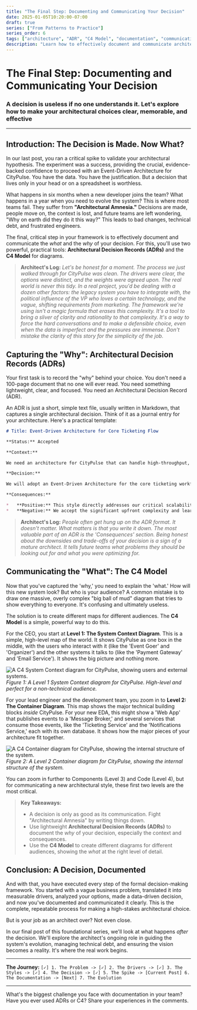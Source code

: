 ```yaml
---
title: "The Final Step: Documenting and Communicating Your Decision"
date: 2025-01-05T10:20:00-07:00
draft: true
series: ["From Patterns to Practice"]
series_order: 6
tags: ["architecture", "ADR", "C4 Model", "documentation", "communication", "decision making"]
description: "Learn how to effectively document and communicate architectural decisions using Architectural Decision Records (ADRs) and the C4 Model to prevent 'Architectural Amnesia' and ensure clarity."
---
```


# The Final Step: Documenting and Communicating Your Decision

### A decision is useless if no one understands it. Let's explore how to make your architectural choices clear, memorable, and effective

---

## Introduction: The Decision is Made. Now What?

In our last post, you ran a critical spike to validate your architectural hypothesis. The experiment was a success, providing the crucial, evidence-backed confidence to proceed with an Event-Driven Architecture for CityPulse. You have the data. You have the justification. But a decision that lives only in your head or on a spreadsheet is worthless.

What happens in six months when a new developer joins the team? What happens in a year when you need to evolve the system? This is where most teams fail. They suffer from **"Architectural Amnesia."** Decisions are made, people move on, the context is lost, and future teams are left wondering, "Why on earth did they do it this way?" This leads to bad changes, technical debt, and frustrated engineers.

The final, critical step in your framework is to effectively document and communicate the *what* and the *why* of your decision. For this, you'll use two powerful, practical tools: **Architectural Decision Records (ADRs)** and the **C4 Model** for diagrams.

> **Architect's Log:** *Let's be honest for a moment. The process we just walked through for CityPulse was clean. The drivers were clear, the options were distinct, and the weights were agreed upon. The real world is never this tidy. In a real project, you'd be dealing with a dozen other factors: the legacy system you have to integrate with, the political influence of the VP who loves a certain technology, and the vague, shifting requirements from marketing. The framework we're using isn't a magic formula that erases this complexity. It's a tool to bring a sliver of clarity and rationality *to* that complexity. It's a way to force the hard conversations and to make a defensible choice, even when the data is imperfect and the pressures are immense. Don't mistake the clarity of this story for the simplicity of the job.*

## Capturing the "Why": Architectural Decision Records (ADRs)

Your first task is to record the "why" behind your choice. You don't need a 100-page document that no one will ever read. You need something lightweight, clear, and focused. You need an Architectural Decision Record (ADR).

An ADR is just a short, simple text file, usually written in Markdown, that captures a single architectural decision. Think of it as a journal entry for your architecture. Here's a practical template:

```markdown
# Title: Event-Driven Architecture for Core Ticketing Flow

**Status:** Accepted

**Context:**

We need an architecture for CityPulse that can handle high-throughput, transactional spikes during major concert sales, while allowing us to launch within a tight, 3-month deadline. A monolith risks failing under load, while a traditional microservices approach is too complex to build quickly.

**Decision:**

We will adopt an Event-Driven Architecture for the core ticketing workflow. The initial implementation will focus on the `TicketPurchaseRequested` event and the services that consume it. We will precede this with a two-week, time-boxed spike to prove out the technology and our team's ability to manage it.

**Consequences:**

*   **Positive:** This style directly addresses our critical scalability and reliability drivers. It decouples our services, making the system more resilient to individual component failures. It provides a foundation for future, real-time features.
*   **Negative:** We accept the significant upfront complexity and learning curve associated with asynchronous systems and eventual consistency. This poses a risk to our timeline, which we are mitigating with a focused spike. Debugging and end-to-end testing will be more difficult than in a monolith.
```

> **Architect's Log:** *People often get hung up on the ADR format. It doesn't matter. What matters is that you write it down. The most valuable part of an ADR is the 'Consequences' section. Being honest about the downsides and trade-offs of your decision is a sign of a mature architect. It tells future teams what problems they should be looking out for and what you were optimizing for.*

## Communicating the "What": The C4 Model

Now that you've captured the 'why,' you need to explain the 'what.' How will this new system look? But who is your audience? A common mistake is to draw one massive, overly complex "big ball of mud" diagram that tries to show everything to everyone. It's confusing and ultimately useless.

The solution is to create different maps for different audiences. The **C4 Model** is a simple, powerful way to do this.

For the CEO, you start at **Level 1: The System Context Diagram**. This is a simple, high-level map of the world. It shows CityPulse as one box in the middle, with the users who interact with it (like the 'Event Goer' and 'Organizer') and the other systems it talks to (like the 'Payment Gateway' and 'Email Service'). It shows the big picture and nothing more.

![A C4 System Context diagram for CityPulse, showing users and external systems.](images/08-c4-context.png)
*Figure 1: A Level 1 System Context diagram for CityPulse. High-level and perfect for a non-technical audience.*

For your lead engineer and the development team, you zoom in to **Level 2: The Container Diagram**. This map shows the major technical building blocks *inside* CityPulse. For your new EDA, this might show a 'Web App' that publishes events to a 'Message Broker,' and several services that consume those events, like the 'Ticketing Service' and the 'Notifications Service,' each with its own database. It shows how the major pieces of your architecture fit together.

![A C4 Container diagram for CityPulse, showing the internal structure of the system.](images/09-c4-container.png)
*Figure 2: A Level 2 Container diagram for CityPulse, showing the internal structure of the system.*

You can zoom in further to Components (Level 3) and Code (Level 4), but for communicating a new architectural style, these first two levels are the most critical.

> **Key Takeaways:**
>
> * A decision is only as good as its communication. Fight "Architectural Amnesia" by writing things down.
> * Use lightweight **Architectural Decision Records (ADRs)** to document the *why* of your decision, especially the context and consequences.
> * Use the **C4 Model** to create different diagrams for different audiences, showing the *what* at the right level of detail.

## Conclusion: A Decision, Documented

And with that, you have executed every step of the formal decision-making framework. You started with a vague business problem, translated it into measurable drivers, analyzed your options, made a data-driven decision, and now you've documented and communicated it clearly. This is the complete, repeatable process for making a high-stakes architectural choice.

But is your job as an architect over? Not even close.

In our final post of this foundational series, we'll look at what happens *after* the decision. We'll explore the architect's ongoing role in guiding the system's evolution, managing technical debt, and ensuring the vision becomes a reality. It's where the real work begins.

---

**The Journey:**
`[✓] 1. The Problem -> [✓] 2. The Drivers -> [✓] 3. The Styles -> [✓] 4. The Decision -> [✓] 5. The Spike -> [Current Post] 6. The Documentation -> [Next] 7. The Evolution`

---

What's the biggest challenge you face with documentation in your team? Have you ever used ADRs or C4? Share your experiences in the comments.